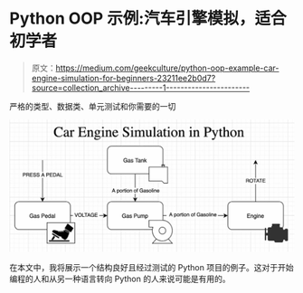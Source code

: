 # Python OOP 示例:汽车引擎模拟，适合初学者

> 原文：<https://medium.com/geekculture/python-oop-example-car-engine-simulation-for-beginners-23211ee2b0d7?source=collection_archive---------1----------------------->

严格的类型、数据类、单元测试和你需要的一切

![](img/9ae23643985b9ce826ce9cc65c632824.png)

在本文中，我将展示一个结构良好且经过测试的 Python 项目的例子。这对于开始编程的人和从另一种语言转向 Python 的人来说可能是有用的。